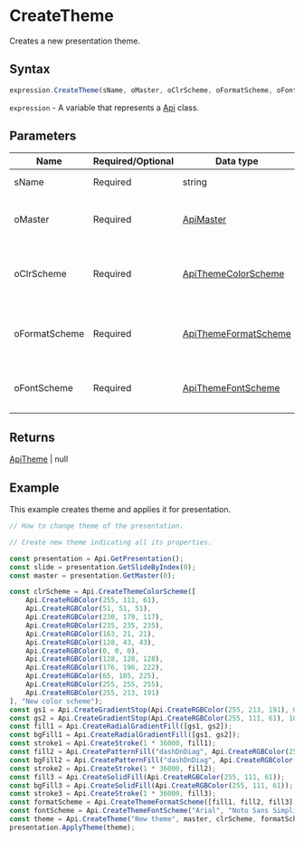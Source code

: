 # CreateTheme

Creates a new presentation theme.

## Syntax

```javascript
expression.CreateTheme(sName, oMaster, oClrScheme, oFormatScheme, oFontScheme);
```

`expression` - A variable that represents a [Api](../Api.md) class.

## Parameters

| **Name** | **Required/Optional** | **Data type** | **Default** | **Description** |
| ------------- | ------------- | ------------- | ------------- | ------------- |
| sName | Required | string |  | Theme name. |
| oMaster | Required | [ApiMaster](../../ApiMaster/ApiMaster.md) |  | Slide master. Required parameter. |
| oClrScheme | Required | [ApiThemeColorScheme](../../ApiThemeColorScheme/ApiThemeColorScheme.md) |  | Theme color scheme. Required parameter. |
| oFormatScheme | Required | [ApiThemeFormatScheme](../../ApiThemeFormatScheme/ApiThemeFormatScheme.md) |  | Theme format scheme. Required parameter. |
| oFontScheme | Required | [ApiThemeFontScheme](../../ApiThemeFontScheme/ApiThemeFontScheme.md) |  | Theme font scheme. Required parameter. |

## Returns

[ApiTheme](../../ApiTheme/ApiTheme.md) \| null

## Example

This example creates theme and applies it for presentation.

```javascript editor-pptx
// How to change theme of the presentation.

// Create new theme indicating all its properties.

const presentation = Api.GetPresentation();
const slide = presentation.GetSlideByIndex(0);
const master = presentation.GetMaster(0);

const clrScheme = Api.CreateThemeColorScheme([
	Api.CreateRGBColor(255, 111, 61),
	Api.CreateRGBColor(51, 51, 51),
	Api.CreateRGBColor(230, 179, 117),
	Api.CreateRGBColor(235, 235, 235),
	Api.CreateRGBColor(163, 21, 21),
	Api.CreateRGBColor(128, 43, 43),
	Api.CreateRGBColor(0, 0, 0),
	Api.CreateRGBColor(128, 128, 128),
	Api.CreateRGBColor(176, 196, 222),
	Api.CreateRGBColor(65, 105, 225),
	Api.CreateRGBColor(255, 255, 255),
	Api.CreateRGBColor(255, 213, 191)
], "New color scheme");
const gs1 = Api.CreateGradientStop(Api.CreateRGBColor(255, 213, 191), 0);
const gs2 = Api.CreateGradientStop(Api.CreateRGBColor(255, 111, 61), 100000);
const fill1 = Api.CreateRadialGradientFill([gs1, gs2]);
const bgFill1 = Api.CreateRadialGradientFill([gs1, gs2]);
const stroke1 = Api.CreateStroke(1 * 36000, fill1);
const fill2 = Api.CreatePatternFill("dashDnDiag", Api.CreateRGBColor(255, 111, 61), Api.CreateRGBColor(51, 51, 51));
const bgFill2 = Api.CreatePatternFill("dashDnDiag", Api.CreateRGBColor(255, 111, 61), Api.CreateRGBColor(51, 51, 51));
const stroke2 = Api.CreateStroke(1 * 36000, fill2);
const fill3 = Api.CreateSolidFill(Api.CreateRGBColor(255, 111, 61));
const bgFill3 = Api.CreateSolidFill(Api.CreateRGBColor(255, 111, 61));
const stroke3 = Api.CreateStroke(1 * 36000, fill3);
const formatScheme = Api.CreateThemeFormatScheme([fill1, fill2, fill3], [bgFill1, bgFill2, bgFill3], [stroke1, stroke2, stroke3], "New format scheme");
const fontScheme = Api.CreateThemeFontScheme("Arial", "Noto Sans Simplified Chinese", "Arabic", "Times New Roman", "Noto Serif Simplified Chinese", "Arabic", "New font scheme");
const theme = Api.CreateTheme("New theme", master, clrScheme, formatScheme, fontScheme);
presentation.ApplyTheme(theme);

```
